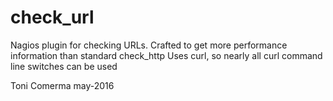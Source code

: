 check_url
=========
Nagios plugin for checking URLs. Crafted to get more performance information than standard check_http
Uses curl, so nearly all curl command line switches can be used

Toni Comerma
may-2016
 
